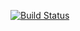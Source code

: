 [![Build Status](https://travis-ci.org/Balanar300hp/TreeTests.svg?branch=master)](https://travis-ci.org/Balanar300hp/TreeTests)
